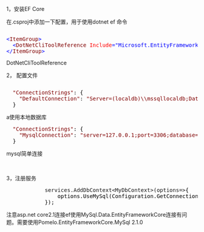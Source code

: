 <p>1，安装EF Core</p>
<p>在.csproj中添加一下配置，用于使用dotnet ef 命令</p>
<div class="cnblogs_code" onclick="cnblogs_code_show('9f3a6ec1-e1c8-4846-b81a-e8276660ea41')"><img id="code_img_closed_9f3a6ec1-e1c8-4846-b81a-e8276660ea41" class="code_img_closed" src="http://images.cnblogs.com/OutliningIndicators/ContractedBlock.gif" alt="" /><img id="code_img_opened_9f3a6ec1-e1c8-4846-b81a-e8276660ea41" class="code_img_opened" style="display: none;" onclick="cnblogs_code_hide('9f3a6ec1-e1c8-4846-b81a-e8276660ea41',event)" src="http://images.cnblogs.com/OutliningIndicators/ExpandedBlockStart.gif" alt="" />
<div id="cnblogs_code_open_9f3a6ec1-e1c8-4846-b81a-e8276660ea41" class="cnblogs_code_hide">
<pre><span style="color: #0000ff;">&lt;</span><span style="color: #800000;">ItemGroup</span><span style="color: #0000ff;">&gt;</span>
  <span style="color: #0000ff;">&lt;</span><span style="color: #800000;">DotNetCliToolReference </span><span style="color: #ff0000;">Include</span><span style="color: #0000ff;">="Microsoft.EntityFrameworkCore.Tools.DotNet"</span><span style="color: #ff0000;"> Version</span><span style="color: #0000ff;">="2.0.0"</span> <span style="color: #0000ff;">/&gt;</span>
<span style="color: #0000ff;">&lt;/</span><span style="color: #800000;">ItemGroup</span><span style="color: #0000ff;">&gt;</span></pre>
</div>
<span class="cnblogs_code_collapse">DotNetCliToolReference </span></div>
<p>2， 配置文件</p>
<div class="cnblogs_code" onclick="cnblogs_code_show('552154bd-da2d-45a6-abeb-5028e9a1b275')"><img id="code_img_closed_552154bd-da2d-45a6-abeb-5028e9a1b275" class="code_img_closed" src="http://images.cnblogs.com/OutliningIndicators/ContractedBlock.gif" alt="" /><img id="code_img_opened_552154bd-da2d-45a6-abeb-5028e9a1b275" class="code_img_opened" style="display: none;" onclick="cnblogs_code_hide('552154bd-da2d-45a6-abeb-5028e9a1b275',event)" src="http://images.cnblogs.com/OutliningIndicators/ExpandedBlockStart.gif" alt="" />
<div id="cnblogs_code_open_552154bd-da2d-45a6-abeb-5028e9a1b275" class="cnblogs_code_hide">
<pre>  <span style="color: #800000;">"</span><span style="color: #800000;">ConnectionStrings</span><span style="color: #800000;">"</span><span style="color: #000000;">: {
    </span><span style="color: #800000;">"</span><span style="color: #800000;">DefaultConnection</span><span style="color: #800000;">"</span>: <span style="color: #800000;">"</span><span style="color: #800000;">Server=(localdb)\\mssqllocaldb;Database=aspnet-mvcDemo2;Trusted_Connection=True;MultipleActiveResultSets=true</span><span style="color: #800000;">"</span><span style="color: #000000;">
  }</span></pre>
</div>
<span class="cnblogs_code_collapse">a使用本地数据库</span></div>
<div class="cnblogs_code" onclick="cnblogs_code_show('09a229e3-08a2-41af-b2ca-79d75bd18196')"><img id="code_img_closed_09a229e3-08a2-41af-b2ca-79d75bd18196" class="code_img_closed" src="http://images.cnblogs.com/OutliningIndicators/ContractedBlock.gif" alt="" /><img id="code_img_opened_09a229e3-08a2-41af-b2ca-79d75bd18196" class="code_img_opened" style="display: none;" onclick="cnblogs_code_hide('09a229e3-08a2-41af-b2ca-79d75bd18196',event)" src="http://images.cnblogs.com/OutliningIndicators/ExpandedBlockStart.gif" alt="" />
<div id="cnblogs_code_open_09a229e3-08a2-41af-b2ca-79d75bd18196" class="cnblogs_code_hide">
<pre>  <span style="color: #800000;">"</span><span style="color: #800000;">ConnectionStrings</span><span style="color: #800000;">"</span><span style="color: #000000;">: {
    </span><span style="color: #800000;">"</span><span style="color: #800000;">MysqlConnection</span><span style="color: #800000;">"</span>: <span style="color: #800000;">"</span><span style="color: #800000;">server=127.0.0.1;port=3306;database=demo1;userid=root;password=123456;</span><span style="color: #800000;">"</span><span style="color: #000000;">
  }</span></pre>
</div>
<span class="cnblogs_code_collapse">mysql简单连接</span></div>
<p>&nbsp;</p>
<p>3，注册服务</p>
<div class="cnblogs_code">
<pre>            services.AddDbContext&lt;MyDbContext&gt;(options=&gt;<span style="color: #000000;">{
                options.UseMySql(Configuration.GetConnectionString(</span><span style="color: #800000;">"</span><span style="color: #800000;">MysqlConnection</span><span style="color: #800000;">"</span><span style="color: #000000;">));
            });</span></pre>
</div>
<p>注意asp.net core2.1连接ef使用MySql.Data.EntityFrameworkCore连接有问题。需要使用Pomelo.EntityFrameworkCore.MySql&nbsp;2.1.0</p>
<p>&nbsp;</p>